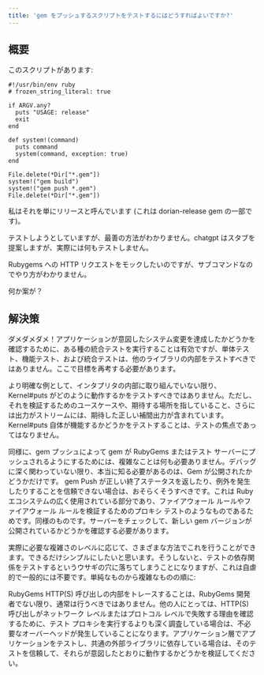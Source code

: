 ```yaml
---
title: 'gem をプッシュするスクリプトをテストするにはどうすればよいですか?'
---
```


## 概要
このスクリプトがあります:

```
#!/usr/bin/env ruby
# frozen_string_literal: true

if ARGV.any?
  puts "USAGE: release"
  exit
end

def system!(command)
  puts command
  system(command, exception: true)
end

File.delete(*Dir["*.gem"])
system!("gem build")
system!("gem push *.gem")
File.delete(*Dir["*.gem"])

```
私はそれを単にリリースと呼んでいます (これは dorian-release gem の一部です)。

テストしようとしていますが、最善の方法がわかりません。chatgpt はスタブを提案しますが、実際には何もテストしません。

Rubygems への HTTP リクエストをモックしたいのですが、サブコマンドなのでやり方がわかりません。

何か案が？

## 解決策
ダメダメダメ！アプリケーションが意図したシステム変更を達成したかどうかを確認するために、ある種の統合テストを実行することは有効ですが、単体テスト、機能テスト、および統合テストは、他のライブラリの内部をテストすべきではありません。ここで目標を再考する必要があります。

より明確な例として、インタプリタの内部に取り組んでいない限り、Kernel#puts がどのように動作するかをテストすべきではありません。ただし、それを検証するためのユースケースや、期待する場所を指していること、さらには出力がストリームには、期待した正しい補間出力が含まれています。 Kernel#puts 自体が機能するかどうかをテストすることは、テストの焦点であってはなりません。

同様に、gem プッシュによって gem が RubyGems またはテスト サーバーにプッシュされるようにするためには、複雑なことは何も必要ありません。デバッグに深く関わっていない限り、本当に知る必要があるのは、Gem が公開されたかどうかだけです。 gem Push が正しい終了ステータスを返したり、例外を発生したりすることを信頼できない場合は、おそらくそうすべきです。これは Ruby エコシステムの広く使用されている部分であり、ファイアウォール ルールやファイアウォール ルールを検証するためのプロキシ テストのようなものであるためです。同様のものです。サーバーをチェックして、新しい gem バージョンが公開されているかどうかを確認する必要があります。

実際に必要な複雑さのレベルに応じて、さまざまな方法でこれを行うことができます。できるだけシンプルにしたいと思います。そうしないと、テストの依存関係をテストするというウサギの穴に落ちてしまうことになりますが、これは自虐的で一般的には不要です。単純なものから複雑なものの順に:

RubyGems HTTP(S) 呼び出しの内部をトレースすることは、RubyGems 開発者でない限り、通常は行うべきではありません。他の人にとっては、HTTP(S) 呼び出しがネットワーク レベルまたはプロトコル レベルで失敗する理由を確認するために、テスト プロキシを実行するよりも深く調査している場合は、不必要なオーバーヘッドが発生していることになります。アプリケーション層でアプリケーションをテストし、共通の外部ライブラリに依存している場合は、そのテストを信頼して、それらが意図したとおりに動作するかどうかを検証してください。

